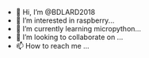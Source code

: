 - 👋 Hi, I’m @BDLARD2018
- 👀 I’m interested in raspberry...
- 🌱 I’m currently learning  micropython...
- 💞️ I’m looking to collaborate on ...
- 📫 How to reach me ...

<!---
BDLARD2018/BDLARD2018 is a ✨ special ✨ repository because its `README.md` (this file) appears on your GitHub profile.
You can click the Preview link to take a look at your changes.
--->
